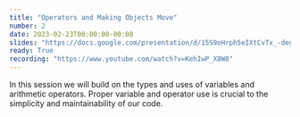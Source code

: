```yaml
---
title: "Operators and Making Objects Move"
number: 2
date: 2023-02-23T00:00:00-00:00
slides: "https://docs.google.com/presentation/d/15S9oHrph5eIXtCvTx_-degEuNa3oNTftBAOEhtVcjJ8/edit?usp=sharing"
ready: True
recording: "https://www.youtube.com/watch?v=KehIwP_X8W8"
---
```


In this session we will build on the types and uses of variables and arithmetic operators. Proper variable and operator use is crucial to the simplicity and maintainability of our code.
